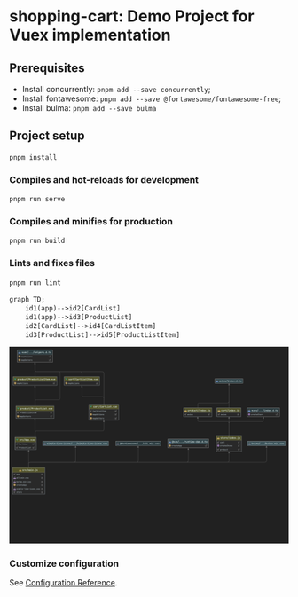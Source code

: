 # shopping-cart: Demo Project for Vuex implementation
## Prerequisites
* Install concurrently: `pnpm add --save concurrently`;
* Install fontawesome: `pnpm add --save @fortawesome/fontawesome-free`;
* Install bulma: `pnpm add --save bulma`

## Project setup
```
pnpm install
```

### Compiles and hot-reloads for development
```
pnpm run serve
```

### Compiles and minifies for production
```
pnpm run build
```

### Lints and fixes files
```
pnpm run lint
```

```mermaid
graph TD;
    id1(app)-->id2[CardList]
    id1(app)-->id3[ProductList]
    id2[CardList]-->id4[CardListItem]
    id3[ProductList]-->id5[ProductListItem]
```

![](Selected.png)

### Customize configuration
See [Configuration Reference](https://cli.vuejs.org/config/).
